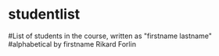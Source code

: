 # studentlist
#List of students in the course, written as "firstname lastname"
#alphabetical by firstname
Rikard Forlin
